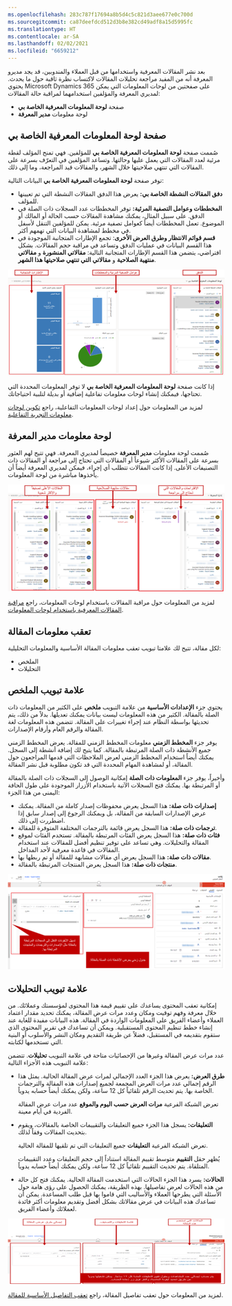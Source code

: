 ```yaml
---
ms.openlocfilehash: 283c787f17694a8b5d4c5c821d3aee677e0c700d
ms.sourcegitcommit: ca87deefdcd512d3b8e382cd49adf8a15d5995fc
ms.translationtype: HT
ms.contentlocale: ar-SA
ms.lasthandoff: 02/02/2021
ms.locfileid: "6659212"
---
```

بعد نشر المقالات المعرفية واستخدامها من قبل العملاء والمندوبين، قد يجد مديرو المعرفة أنه من المفيد مراجعة تحليلات المقالات لاكتساب نظرة ثاقبة حول ما يحدث. يحتوي Microsoft Dynamics 365 على صفحتين من لوحات المعلومات التي يمكن لمديري المعرفة والمؤلفين استخدامهما لمراقبة حالة المقالات:

- صفحة **لوحة المعلومات المعرفية الخاصة بي**
- لوحة معلومات **مدير المعرفة**

## <a name="my-knowledge-dashboard-page"></a>صفحة لوحة المعلومات المعرفية الخاصة بي

صُممت صفحة **لوحة المعلومات المعرفية الخاصة بي** للمؤلفين. فهي تمنح المؤلف لقطة مرئية لعدد المقالات التي يعمل عليها وحالتها. وتساعد المؤلفين في التعرّف بسرعة على المقالات التي تنتهي صلاحيتها خلال الشهر، والمقالات قيد المراجعة، وما إلى ذلك.

توفر صفحة **لوحة المعلومات المعرفية الخاصة بي** البيانات التالية:

- **دفق المقالات النشطة الخاصة بي:** يعرض هذا الدفق المقالات النشطة التي تم تعيينها للمؤلف.
- **المخططات وعوامل التصفية المرئية:** توفر المخططات عدد السجلات ذات الصلة في الدفق. على سبيل المثال، يمكنك مشاهدة المقالات حسب الحالة أو المالك أو الموضوع. تعمل المخططات أيضاً كعوامل تصفية مرئية. يمكن للمؤلفين التنقل لأسفل في مخطط لمشاهدة البيانات التي تهمهم أكثر.
- **قسم قوائم الانتظار وطرق العرض الأخرى**: تجمع الإطارات المتجانبة الموجودة في هذا القسم البيانات في عمليات الدفق وتساعد في مراقبة حجم المقالات. بشكل افتراضي، يتضمن هذا القسم الإطارات المتجانبة التالية: **مقالاتي المنشورة** و **مقالاتي منتهية الصلاحية** و **مقالاتي التي تنتهي صلاحيتها هذا الشهر**.

![لقطة شاشة لصفحة لوحة المعلومات المعرفية الخاصة بي مع تمييز الأقسام.](../media/RC-Unit6-1.png)

إذا كانت صفحة **لوحة المعلومات المعرفية الخاصة بي** لا توفر المعلومات المحددة التي تحتاجها، فيمكنك إنشاء لوحات معلومات تفاعلية إضافية أو بديلة لتلبية احتياجاتك.

لمزيد من المعلومات حول إعداد لوحات المعلومات التفاعلية، راجع [تكوين لوحات معلومات التجربة التفاعلية](https://docs.microsoft.com/previous-versions/dynamicscrm-2016/administering-dynamics-365/mt622067(v=crm.8)).

## <a name="knowledge-manager-dashboard"></a>لوحة معلومات مدير المعرفة

صُممت لوحة معلومات **مدير المعرفة** خصيصاً لمديري المعرفة. فهي تتيح لهم العثور بسرعة على المقالات الأكثر شيوعاً أو المقالات التي تحتاج إلى مراجعة أو المقالات ذات التصنيفات الأعلى. إذا كانت المقالات تتطلب أي إجراء، فيمكن لمديري المعرفة أيضاً أن يأخذوها مباشرة من لوحة المعلومات.

![لقطة شاشة لصفحة لوحة معلومات مدير المعرفة مع تمييز الأقسام.](../media/RC-Unit6-2.png)

لمزيد من المعلومات حول مراقبة المقالات باستخدام لوحات المعلومات، راجع [مراقبة المقالات المعرفية باستخدام لوحات المعلومات](https://docs.microsoft.com/dynamics365/customer-engagement/customer-service/customer-service-hub-user-guide-knowledge-article#monitor-knowledge-articles-with-dashboards).

## <a name="tracking-article-information"></a>تعقب معلومات المقالة

لكل مقالة، تتيح لك علامتا تبويب تعقب معلومات المقالة الأساسية والمعلومات التحليلية:

- الملخص
- التحليلات

## <a name="summary-tab"></a>علامة تبويب الملخص

يحتوي جزء **الإعدادات الأساسية** من علامة التبويب **ملخص** على الكثير من المعلومات ذات الصلة بالمقالة. الكثير من هذه المعلومات ليست بيانات يمكنك تعديلها. بدلاً من ذلك، يتم تحديثها بواسطة النظام عند إجراء تغييرات على المقالة. تتضمن هذه المعلومات لغة المقالة والرقم العام وأرقام الإصدارات.

يوفر جزء **المخطط الزمني** معلومات المخطط الزمني للمقالة. يعرض المخطط الزمني جميع الأنشطة ذات الصلة المرتبطة بالمقالة. كما يتيح لك إضافة أنشطة إلى السجل. يمكنك أيضاً استخدام المخطط الزمني لعرض الملاحظات التي قدمها المراجعون حول المقالة، أو لمشاهدة المهام المحددة التي قد تكون مطلوبة قبل نشر المقالة.

وأخيراً، يوفر جزء **المعلومات ذات الصلة** إمكانية الوصول إلى السجلات ذات الصلة بالمقالة أو المرتبطة بها. يمكنك فتح السجلات الآتية باستخدام الأزرار الموجودة على طول الحافة اليمنى من هذا الجزء:

- **إصدارات ذات صلة:** هذا السجل يعرض محفوظات إصدار كاملة من المقالة. يمكنك عرض الإصدارات السابقة من المقالة، بل ويمكنك الرجوع إلى إصدار سابق إذا اضطررت إلى ذلك.
- **ترجمات ذات صلة:** هذا السجل يعرض قائمة بالترجمات المختلفة المتوفرة للمقالة.
- **فئات ذات صلة:** هذا السجل يعرض الفئات المرتبطة بالمقالة. تستخدم الفئات لموقع المقالة والتحليلات. وهي تساعد على توفير تنظيم أفضل للمقالات عند استخدام المقالات في قاعدة معرفية لأحد المداخل.
- **مقالات ذات صلة:** هذا السجل يعرض أي مقالات مشابهة للمقالة أو تم ربطها بها.
- **منتجات ذات صلة:** هذا السجل يعرض المنتجات المرتبطة بالمقالة.

![لقطة شاشة لعلامة التبويب "ملخص" مع تمييز المخطط الزمني والمعلومات ذات الصلة.](../media/RC-Unit6-3.png)

## <a name="analytics-tab"></a>علامة تبويب التحليلات

إمكانية تعقب المحتوى يساعدك على تقييم قيمة هذا المحتوى لمؤسستك وعملائك. من خلال معرفة وفهم توقيت ومكان وعدد مرات عرض المقالة، يمكنك تحديد مقدار اعتماد العملاء وأعضاء الفريق على المعلومات الواردة في المقالة. هذه البيانات مفيدة للغاية عند إنشاء خطط تنظيم المحتوى المستقبلية. ويمكن أن تساعدك في تقرير المحتوى الذي ستقوم بتقديمه في المستقبل، فضلاً عن طريقة التقديم ومكان النشر والأسلوب أو البنية التي تستخدمها لكتابته.

عدد مرات عرض المقالة وغيرها من الإحصائيات متاحة في علامة التبويب **تحليلات**. تتضمن علامة التبويب هذه الأجزاء التالية:

- **طرق العرض:** يعرض هذا الجزء العدد الإجمالي لمرات عرض المقالة الحالية. يمثل هذا الرقم إجمالي عدد مرات العرض المجمعة لجميع إصدارات هذه المقالة والترجمات الخاصة بها. يتم تحديث الرقم تلقائياً كل 12 ساعة، ولكن يمكنك أيضاً حسابه يدوياً.

   تعرض الشبكة الفرعية **مرات العرض حسب اليوم والموقع** عدد مرات عرض المقالة الفردية في أيام معينة.

- **التعليقات:** يسجل هذا الجزء جميع التعليقات والتقييمات الخاصة بالمقالات، ويقوم بتحديث المقالات وفقاً لذلك.

   تعرض الشبكة الفرعية **التعليقات** جميع التعليقات التي تم تلقيها للمقالة الحالية.

   يُظهر حقل **التقييم** متوسط تقييم المقالة استناداً إلى حجم التعليقات وعدد التقييمات المتلقاة. يتم تحديث التقييم تلقائياً كل 12 ساعة، ولكن يمكنك أيضاً حسابه يدوياً.

- **الحالات:** يسرد هذا الجزء الحالات التي استخدمت المقالة الحالية. يمكنك فتح كل حالة من هذه الحالات لعرض تفاصيلها. بهذه الطريقة، يمكنك الحصول على رؤى هامة حول الأسئلة التي يطرحها العملاء والأساليب التي قاموا بها قبل طلب المساعدة. يمكن أن تساعدك هذه البيانات في عرض مقالاتك بشكل أفضل وتقديم معلومات أكثر فائدة لعملائك وأعضاء الفريق.

![لقطة شاشة لأقسام عدد مرات العرض والتعليقات والحالات.](../media/RC-Unit6-4.png)

لمزيد من المعلومات حول تعقب تفاصيل المقالة، راجع [تعقب التفاصيل الأساسية للمقالة](https://docs.microsoft.com/dynamics365/customer-engagement/customer-service/customer-service-hub-user-guide-knowledge-article#track-basic-details-of-an-article).
